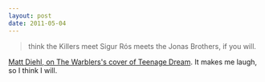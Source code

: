 ```yaml
---
layout: post
date: 2011-05-04
---
```


>think the Killers meet Sigur Rós meets the Jonas Brothers, if you will.

[Matt Diehl, on The Warblers's cover of Teenage Dream](https://latimesblogs.latimes.com/music_blog/2011/04/album-review-glee-the-music-presents-the-warblers.html). It makes me laugh, so I think I will. 
